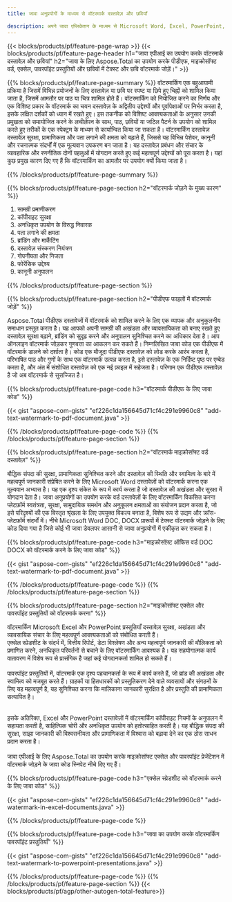 ```yaml
---
title: जावा अनुप्रयोगों के माध्यम से वॉटरमार्क दस्तावेज़ और छवियाँ

description: अपने जावा एप्लिकेशन के माध्यम से Microsoft Word, Excel, PowerPoint, PDF और Images सहित दस्तावेज़ों में टेक्स्ट के साथ-साथ छवि वॉटरमार्क भी जोड़ें। ऐप के माध्यम से निःशुल्क टेक्स्ट या छवि वॉटरमार्क ऑनलाइन जोड़ें।
---
```


{{< blocks/products/pf/feature-page-wrap >}}
{{< blocks/products/pf/feature-page-header h1="जावा एपीआई का उपयोग करके वॉटरमार्क दस्तावेज़ और छवियां" h2="जावा के लिए Aspose.Total का उपयोग करके पीडीएफ, माइक्रोसॉफ्ट वर्ड, एक्सेल, पावरपॉइंट प्रस्तुतियों और छवियों में टेक्स्ट और छवि वॉटरमार्क जोड़ें।" >}}

{{% blocks/products/pf/feature-page-summary %}}
वॉटरमार्किंग एक बहुआयामी प्रक्रिया है जिसमें विभिन्न प्रयोजनों के लिए दस्तावेज़ या छवि पर स्पष्ट या छिपे हुए चिह्नों को शामिल किया जाता है, जिसमें आमतौर पर पाठ या चित्र शामिल होते हैं। वॉटरमार्किंग को नियोजित करने का निर्णय और एक विशिष्ट प्रकार के वॉटरमार्क का चयन दस्तावेज़ के अद्वितीय उद्देश्यों और पूर्वापेक्षाओं पर निर्भर करता है, इसके लक्षित दर्शकों को ध्यान में रखते हुए। इस तकनीक को विशिष्ट आवश्यकताओं के अनुसार उनकी प्रमुखता को समायोजित करने के लचीलेपन के साथ, पाठ, छवियों या जटिल पैटर्न के उपयोग को शामिल करते हुए तरीकों के एक स्पेक्ट्रम के माध्यम से कार्यान्वित किया जा सकता है। वॉटरमार्किंग दस्तावेज़ दस्तावेज़ सुरक्षा, प्रामाणिकता और पता लगाने की क्षमता को बढ़ाते हैं, जिससे यह विभिन्न पेशेवर, कानूनी और रचनात्मक संदर्भों में एक मूल्यवान उपकरण बन जाता है। यह दस्तावेज़ प्रबंधन और संचार के व्यावहारिक और रणनीतिक दोनों पहलुओं में योगदान करते हुए कई महत्वपूर्ण उद्देश्यों को पूरा करता है। यहां कुछ प्रमुख कारण दिए गए हैं कि वॉटरमार्किंग का आमतौर पर उपयोग क्यों किया जाता है।

{{% /blocks/products/pf/feature-page-summary  %}}

{{% blocks/products/pf/feature-page-section  h2="वॉटरमार्क जोड़ने के मुख्य कारण" %}}

1. सामग्री प्रमाणीकरण
1. कॉपीराइट सुरक्षा
1. अनधिकृत उपयोग के विरुद्ध निवारक
1. पता लगाने की क्षमता
1. ब्रांडिंग और मार्केटिंग
1. दस्तावेज़ संस्करण नियंत्रण
1. गोपनीयता और निजता
1. फोरेंसिक उद्देश्य
1. कानूनी अनुपालन

{{% /blocks/products/pf/feature-page-section %}}

{{% blocks/products/pf/feature-page-section  h2="पीडीएफ फाइलों में वॉटरमार्क जोड़ें" %}}

Aspose.Total पीडीएफ दस्तावेजों में वॉटरमार्क को शामिल करने के लिए एक व्यापक और अनुकूलनीय समाधान प्रस्तुत करता है। यह आपको अपनी सामग्री की अखंडता और व्यावसायिकता को बनाए रखते हुए दस्तावेज़ सुरक्षा बढ़ाने, ब्रांडिंग को सुदृढ़ करने और अनुपालन सुनिश्चित करने का अधिकार देता है। आप ऑनलाइन वॉटरमार्क जोड़कर गुणवत्ता का आकलन कर सकते हैं। निम्नलिखित जावा कोड एक पीडीएफ में वॉटरमार्क डालने को दर्शाता है। कोड एक मौजूदा पीडीएफ दस्तावेज़ को लोड करके आरंभ करता है, परिभाषित पाठ और गुणों के साथ एक वॉटरमार्क उत्पन्न करता है, इसे दस्तावेज़ के एक निर्दिष्ट पृष्ठ पर एम्बेड करता है, और अंत में संशोधित दस्तावेज़ को एक नई फ़ाइल में सहेजता है। परिणाम एक पीडीएफ दस्तावेज़ है जो अब वॉटरमार्क से सुसज्जित है।

{{% blocks/products/pf/feature-page-code h3="वॉटरमार्क पीडीएफ के लिए जावा कोड" %}}

{{< gist "aspose-com-gists" "ef226c1da156645d71cf4c291e9960c8" "add-text-watermark-to-pdf-document.java" >}}

{{% /blocks/products/pf/feature-page-code  %}}
{{% /blocks/products/pf/feature-page-section %}}

{{% blocks/products/pf/feature-page-section  h2="वॉटरमार्क माइक्रोसॉफ्ट वर्ड दस्तावेज़" %}}

बौद्धिक संपदा की सुरक्षा, प्रामाणिकता सुनिश्चित करने और दस्तावेज़ की स्थिति और स्वामित्व के बारे में महत्वपूर्ण जानकारी संप्रेषित करने के लिए Microsoft Word दस्तावेज़ों को वॉटरमार्क करना एक मूल्यवान अभ्यास है। यह एक दृश्य संकेत के रूप में कार्य करता है जो दस्तावेज़ की अखंडता और सुरक्षा में योगदान देता है। जावा अनुप्रयोगों का उपयोग करके वर्ड दस्तावेज़ों के लिए वॉटरमार्किंग विकसित करना प्लेटफ़ॉर्म स्वतंत्रता, सुरक्षा, सामुदायिक समर्थन और अनुकूलन क्षमताओं का संयोजन प्रदान करता है, जो इसे परिदृश्यों की एक विस्तृत श्रृंखला के लिए उपयुक्त विकल्प बनाता है, विशेष रूप से उद्यम और क्रॉस-प्लेटफ़ॉर्म संदर्भों में। नीचे Microsoft Word DOC, DOCX प्रारूपों में टेक्स्ट वॉटरमार्क जोड़ने के लिए कोड दिया गया है जिसे कोई भी जावा डेवलपर आसानी से जावा अनुप्रयोगों में एकीकृत कर सकता है।

{{% blocks/products/pf/feature-page-code h3="माइक्रोसॉफ़्ट ऑफिस वर्ड DOC DOCX को वॉटरमार्क करने के लिए जावा कोड" %}}

{{< gist "aspose-com-gists" "ef226c1da156645d71cf4c291e9960c8" "add-text-watermark-to-pdf-document.java" >}}

{{% /blocks/products/pf/feature-page-code  %}}
{{% /blocks/products/pf/feature-page-section %}}


{{% blocks/products/pf/feature-page-section  h2="माइक्रोसॉफ्ट एक्सेल और पावरपॉइंट प्रस्तुतियों को वॉटरमार्क करना" %}}

वॉटरमार्किंग Microsoft Excel और PowerPoint प्रस्तुतियाँ दस्तावेज़ सुरक्षा, अखंडता और व्यावसायिक संचार के लिए महत्वपूर्ण आवश्यकताओं को संबोधित करती हैं। <br />
एक्सेल स्प्रेडशीट के संदर्भ में, वित्तीय रिपोर्ट, डेटा विश्लेषण और अन्य महत्वपूर्ण जानकारी की मौलिकता को प्रमाणित करने, अनधिकृत परिवर्तनों से बचाने के लिए वॉटरमार्किंग आवश्यक है। यह सहयोगात्मक कार्य वातावरण में विशेष रूप से प्रासंगिक है जहां कई योगदानकर्ता शामिल हो सकते हैं। 
<br /><br />
पावरपॉइंट प्रस्तुतियों में, वॉटरमार्क एक दृश्य पहचानकर्ता के रूप में कार्य करते हैं, जो ब्रांड की अखंडता और स्वामित्व को मजबूत करते हैं। ग्राहकों या हितधारकों को प्रस्तुतिकरण देने वाले व्यवसायों और संगठनों के लिए यह महत्वपूर्ण है, यह सुनिश्चित करना कि मालिकाना जानकारी सुरक्षित है और प्रस्तुति की प्रामाणिकता सत्यापित है। <br /><br />

इसके अतिरिक्त, Excel और PowerPoint दस्तावेज़ों में वॉटरमार्किंग कॉपीराइट नियमों के अनुपालन में सहायता करती है, साहित्यिक चोरी और अनधिकृत उपयोग को हतोत्साहित करती है। यह बौद्धिक संपदा की सुरक्षा, साझा जानकारी की विश्वसनीयता और प्रामाणिकता में विश्वास को बढ़ावा देने का एक ठोस साधन प्रदान करता है।<br /><br />
जावा एपीआई के लिए Aspose.Total का उपयोग करके माइक्रोसॉफ्ट एक्सेल और पावरपॉइंट प्रेजेंटेशन में वॉटरमार्क जोड़ने के जावा कोड स्निपेट नीचे दिए गए हैं।

{{% blocks/products/pf/feature-page-code h3="एक्सेल स्प्रेडशीट को वॉटरमार्क करने के लिए जावा कोड" %}}

{{< gist "aspose-com-gists" "ef226c1da156645d71cf4c291e9960c8" "add-watermark-in-excel-documents.java" >}}

{{% /blocks/products/pf/feature-page-code  %}}

{{% blocks/products/pf/feature-page-code h3="जावा का उपयोग करके वॉटरमार्किंग पावरपॉइंट प्रस्तुतियाँ" %}}

{{< gist "aspose-com-gists" "ef226c1da156645d71cf4c291e9960c8" "add-text-watermark-to-powerpoint-presentations.java" >}}

{{% /blocks/products/pf/feature-page-code  %}}
{{% /blocks/products/pf/feature-page-section %}}
{{< blocks/products/pf/agp/other-autogen-total-feature>}}
